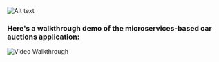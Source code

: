 <img src="https://github.com/bachngo2000/carsies/blob/main/Capture.PNG" alt="Alt text" title="Optional title">

### Here's a walkthrough demo of the microservices-based car auctions application:
<img src=walkthrough.gif title='Video Walkthrough' width='' alt='Video Walkthrough' />
